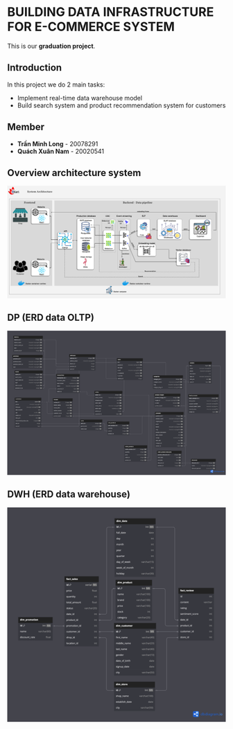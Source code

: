 # BUILDING DATA INFRASTRUCTURE FOR E-COMMERCE SYSTEM

This is our **graduation project**.

## Introduction

In this project we do 2 main tasks:

- Implement real-time data warehouse model
- Build search system and product recommendation system for customers

## Member

- **Trần Minh Long** - $20078291$
- **Quách Xuân Nam** - $20020541$

## Overview architecture system

![overview_pipeline](assets/Overview-pipeline.png)

## DP (ERD data OLTP)

![schema_oltp](assets/schema-oltp.png)

## DWH (ERD data warehouse)

![star_schema_dwh](assets/dwh-ecommerce.png)
